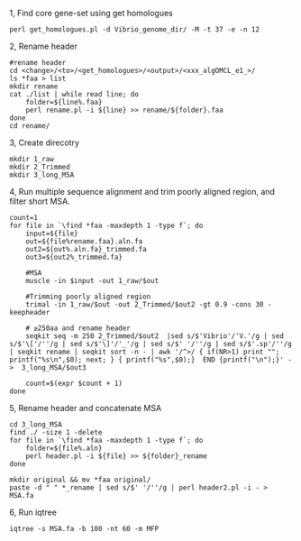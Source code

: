 1, Find core gene-set using get homologues

    perl get_homologues.pl -d Vibrio_genome_dir/ -M -t 37 -e -n 12
    
2, Rename header
    
    
    #rename header
    cd <change>/<to>/<get_homologues>/<output>/<xxx_algOMCL_e1_>/
    ls *faa > list
    mkdir rename
    cat ./list | while read line; do	    folder=${line%.faa}	    perl rename.pl -i ${line} >> rename/${folder}.faa
    done
    cd rename/

3, Create direcotry   

    mkdir 1_raw
    mkdir 2_Trimmed
    mkdir 3_long_MSA


4, Run multiple sequence alignment and trim poorly aligned region, and filter short MSA.
	count=1	for file in `\find *faa -maxdepth 1 -type f`; do		input=${file}		out=${file%rename.faa}.aln.fa		out2=${out%.aln.fa}_trimmed.fa		out3=${out2%_trimmed.fa}
				#MSA		muscle -in $input -out 1_raw/$out		
		#Trimming poorly aligned region		trimal -in 1_raw/$out -out 2_Trimmed/$out2 -gt 0.9 -cons 30 -keepheader			# ≥250aa and rename header		seqkit seq -m 250 2_Trimmed/$out2  |sed s/$'Vibrio'/'V.'/g | sed s/$'\['/''/g | sed s/$'\]'/'_'/g | sed s/$' '/''/g | sed s/$'.sp'/''/g | seqkit rename | seqkit sort -n - | awk '/^>/ { if(NR>1) print "";  printf("%s\n",$0); next; } { printf("%s",$0);}  END {printf("\n");}' - >  3_long_MSA/$out3
		count=$(expr $count + 1)	done
	

5, Rename header and concatenate MSA

    cd 3_long_MSA    find ./ -size 1 -delete
    for file in `\find *faa -maxdepth 1 -type f`; do
        folder=${file%.aln}
        perl header.pl -i ${file} >> ${folder}_rename
    done
    
    mkdir original && mv *faa original/
    paste -d " " *_rename | sed s/$' '/''/g | perl header2.pl -i - > MSA.fa
    


6, Run iqtree

    
    iqtree -s MSA.fa -b 100 -nt 60 -m MFP









